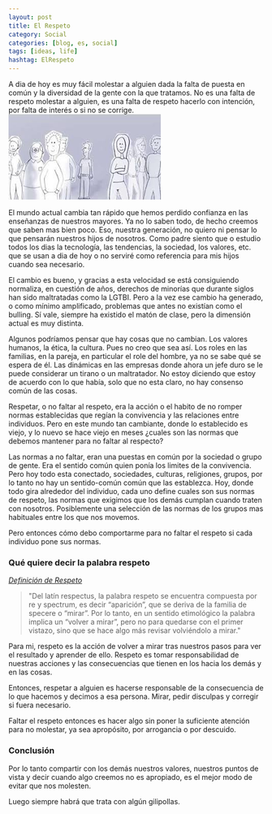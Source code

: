 ```yaml
---
layout: post
title: El Respeto
category: Social
categories: [blog, es, social]
tags: [ideas, life]
hashtag: ElRespeto
---
```

A dia de hoy es muy fácil molestar a alguien dada la falta de puesta en común y la diversidad de la gente con la que tratamos. No es una falta de respeto molestar a alguien, es una falta de respeto hacerlo con intención, por falta de interés o si no se corrige.
![ElRespeto](/images/ElRespeto-0.jpg)

El mundo actual cambia tan rápido que hemos perdido confianza en las enseñanzas de nuestros mayores. Ya no lo saben todo, de hecho creemos que saben mas bien poco.
Eso, nuestra generación, no quiero ni pensar lo que pensarán nuestros hijos de nosotros. Como padre siento que o estudio todos los dias la tecnología, las tendencias, la sociedad, los valores, etc. que se usan a dia de hoy o no serviré como referencia para mis hijos cuando sea necesario.

El cambio es bueno, y gracias a esta velocidad se está consiguiendo normaliza, en cuestión de años, derechos de minorías que durante siglos han sido maltratadas como la LGTBI. Pero a la vez ese cambio ha generado, o como mínimo amplificado, problemas que antes no existían como el bulling. Sí vale, siempre ha existido el matón de clase, pero la dimensión actual es muy distinta.

Algunos podríamos pensar que hay cosas que no cambian. Los valores humanos, la ética, la cultura. Pues no creo que sea así. Los roles en las familias, en la pareja, en particular el role del hombre, ya no se sabe qué se espera de él. Las dinámicas en las empresas donde ahora un jefe duro se le puede considerar un tirano o un maltratador. No estoy diciendo que estoy de acuerdo con lo que había, solo que no esta claro, no hay consenso común de las cosas.

Respetar, o no faltar al respeto, era la acción o el habito de no romper normas establecidas que regían la convivencia y las relaciones entre individuos.
Pero en este mundo tan cambiante, donde lo establecido es viejo, y lo nuevo se hace viejo en meses ¿cuales son las normas que debemos mantener para no faltar al respecto?

Las normas a no faltar, eran una puestas en común por la sociedad o grupo de gente. Era el sentido común quien ponía los limites de la convivencia. Pero hoy todo esta conectado, sociedades, culturas, religiones, grupos, por lo tanto no hay un sentido-común común que las establezca. Hoy, donde todo gira alrededor del individuo, cada uno define cuales son sus normas de respeto, las normas que exigimos que los demás cumplan cuando traten con nosotros. Posiblemente una selección de las normas de los grupos mas habituales entre los que nos movemos.

Pero entonces cómo debo comportarme para no faltar el respeto si cada individuo pone sus normas.

### Qué quiere decir la palabra respeto

[*Definición de Respeto*](http://definicionde.org/respeto/)
> "Del latín respectus, la palabra respeto se encuentra compuesta por re y spectrum, es decir “aparición”, que se deriva de la familia de specere o “mirar”. Por lo tanto, en un sentido etimológico la palabra implica un “volver a mirar”, pero no para quedarse con el primer vistazo, sino que se hace algo más revisar volviéndolo a mirar."

Para mi, respeto es la acción de volver a mirar tras nuestros pasos para ver el resultado y aprender de ello. Respeto es tomar responsabilidad de nuestras acciones y las consecuencias que tienen en los hacia los demás y en las cosas.

Entonces, respetar a alguien es hacerse responsable de la consecuencia de lo que hacemos y decimos a esa persona. Mirar, pedir disculpas y corregir si fuera necesario.

Faltar el respeto entonces es hacer algo sin poner la suficiente atención para no molestar, ya sea apropósito, por arrogancia o por descuido.

### Conclusión

Por lo tanto compartir con los demás nuestros valores, nuestros puntos de vista y decir cuando algo creemos no es apropiado, es el mejor modo de evitar que nos molesten.

Luego siempre habrá que trata con algún gilipollas.

